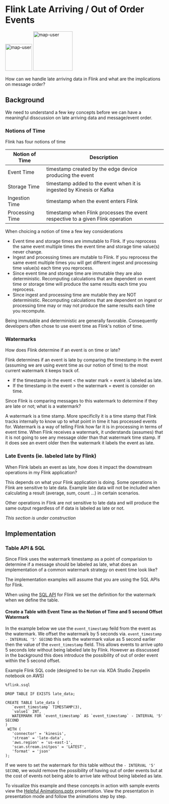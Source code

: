 # Flink Late Arriving / Out of Order Events

<img width="85" alt="map-user" src="https://img.shields.io/badge/views-1359-green"> <img width="125" alt="map-user" src="https://img.shields.io/badge/unique visits-591-green">

How can we handle late arriving data in Flink and what are the implications on message order?

## Background

We need to understand a few key concepts before we can have a meaningful disscussion on late arriving data and message/event order.

### Notions of Time

Flink has four notions of time

| Notion of Time  | Description                                                                      |
| ----------------|----------------------------------------------------------------------------------|
| Event Time      | timestamp created by the edge device producing the event                         |
| Storage Time    | timestamp added to the event when it is ingested by Kinesis or Kafka             |
| Ingestion Time  | timestamp when the event enters Flink                                            |
| Processing Time | timestamp when Flink processes the event respective to a given Flink operation   |

When choicing a notion of time a few key considerations
* Event time and storage times are immutable to Flink. If you reprocess the same event multiple times the event time and storage time value(s) never change.
* Ingest and processing times are mutable to Flink. If you reprocess the same event multiple times you will get different ingest and processing time value(s) each time you reprocess.
* Since event time and storage time are immutable they are also deterministic. Recomputing calculations that are dependent on event time or storage time will produce the same results each time you reprocess.
* Since ingest and processing time are mutable they are NOT deterministic. Recomputing calculations that are dependent on ingest or processing time may or may not produce the same results each time you recompute.

Being immutable and deterministic are generally favorable. Consequently developers often chose to use event time as Flink's notion of time.

### Watermarks

How does Flink determine if an event is on time or late?

Flink determines if an event is late by comparing the timestamp in the event (assuming we are using event time as our notion of time) to the most current watermark it keeps track of.
* If the timestamp in the event < the water mark = event is labeled as late.
* If the timestamp in the event > the watermark = event is consider on time.

Since Flink is comparing messages to this watermark to determine if they are late or not; what is a watermark?

A watermark is a time stamp. More specificlly it is a time stamp that Flink tracks internally to know up to what point in time it has processed events for. Watermark is a way of telling Flink how far it is in processing in terms of event time. When Flink receives a watermark, it understands (assumes) that it is not going to see any message older than that watermark time stamp. If it does see an event older then the watermark it labels the event as late.

### Late Events (ie. labeled late by Flink)

When Flink labels an event as late, how does it impact the downstream operations in my Flink application?

This depends on what your Flink application is doing. Some operations in Flink are sensitive to late data. Example late data will not be included when calculating a result (average, sum, count ...) in certain scenarios.

Other operations in Flink are not sensitive to late data and will produce the same output regardless of if data is labeled as late or not.

*This section is under construction*

## Implementation

### Table API & SQL

Since Flink uses the watermark timestamp as a point of comparision to determine if a message should be labeled as late, what does an implementation of a common watermark strategy on event time look like?

The implementation examples will assume that you are using the SQL APIs for Flink.

When using the [SQL API](https://nightlies.apache.org/flink/flink-docs-release-1.13/docs/dev/table/sql/overview/) for Flink we set the definition for the watermark when we define the table.

#### Create a Table with Event Time as the Notion of Time and 5 second Offset Watermark

In the example below we use the ```event_timestamp``` feild from the event as the watermark. We offset the watermark by 5 seconds via. ```event_timestamp - INTERVAL '5' SECOND``` this sets the watermark value as 5 second earlier then the value of the ```event_timestamp``` field. This allows events to arrive upto 5 seconds *late* without being labeled late by Flink. However as disscussed in the background this does introduce the possibility of out of order event within the 5 second offset.

Example Flink SQL code (designed to be run via. KDA Studio Zeppelin notebook on AWS)

```
%flink.ssql

DROP TABLE IF EXISTS late_data;

CREATE TABLE late_data (
   `event_timestamp` TIMESTAMP(3),
   `value1` INT,
   WATERMARK FOR `event_timestamp` AS `event_timestamp` - INTERVAL '5' SECOND
)
 WITH (
   'connector' = 'kinesis',
   'stream' = 'late-data',
   'aws.region' = 'us-east-1',
   'scan.stream.initpos' = 'LATEST',
   'format' = 'json'
);
```


If we were to set the watermark for this table without the ```- INTERVAL '5' SECOND```, we would remove the possibility of having out of order events but at the cost of events not being able to arrive late without being labeled as late.

To visualize this example and these concepts in action with sample events view the [Helpful Animations.pptx](https://github.com/ev2900/Flink_Late_Arriving_Date_Event_Order/blob/main/Helpful%20Animations/Helpful%20Animations.pptx) presentation. View the presentation in presentation mode and follow the animations step by step.
